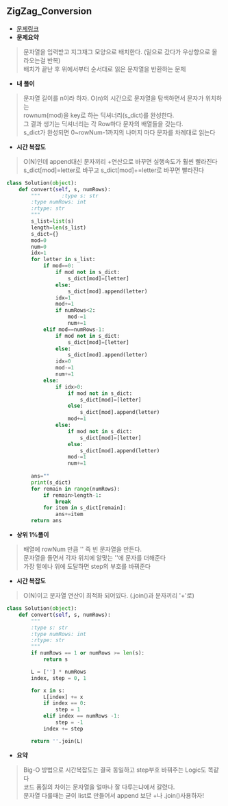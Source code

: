 ## ZigZag_Conversion

- [문제링크](https://leetcode.com/problems/zigzag-conversion/)
- **문제요약**
> 문자열을 입력받고 지그재그 모양으로 배치한다. (밑으로 갔다가 우상향으로 올라오는걸 반복)  
> 배치가 끝난 후 위에서부터 순서대로 읽은 문자열을 반환하는 문제
- **내 풀이**
> 문자열 길이를 n이라 하자. O(n)의 시간으로 문자열을 탐색하면서 문자가 위치하는    
> rownum(mod)을 key로 하는 딕셔너리(s_dict)를 완성한다.    
> 그 결과 생기는 딕셔너리는 각 Row마다 문자의 배열들을 갖는다.    
> s_dict가 완성되면 0~rowNum-1까지의 나머지 마다 문자를 차례대로 읽는다    
- **시간 복잡도**   
> O(N)인데 append대신 문자끼리 +연산으로 바꾸면 실행속도가 훨씬 빨라진다    
>  s_dict[mod]=letter로 바꾸고 s_dict[mod]+=letter로 바꾸면 빨라진다
```python
class Solution(object):
    def convert(self, s, numRows):
        """       :type s: str
        :type numRows: int
        :rtype: str
        """
        s_list=list(s)
        length=len(s_list)
        s_dict={}
        mod=0
        num=0
        idx=1
        for letter in s_list:
            if mod==0:
                if mod not in s_dict:
                    s_dict[mod]=[letter]
                else:
                    s_dict[mod].append(letter)
                idx=1
                mod+=1
                if numRows<2:
                    mod-=1
                    num+=1
            elif mod==numRows-1:
                if mod not in s_dict:
                    s_dict[mod]=[letter]
                else:
                    s_dict[mod].append(letter)
                idx=0
                mod-=1
                num+=1
            else:
                if idx>0:
                    if mod not in s_dict:
                        s_dict[mod]=[letter]
                    else:
                        s_dict[mod].append(letter)
                    mod+=1    
                else:
                    if mod not in s_dict:
                        s_dict[mod]=[letter]
                    else:
                        s_dict[mod].append(letter)
                    mod-=1
                    num+=1
                    
        ans=""
        print(s_dict)
        for remain in range(numRows):
            if remain>length-1:
                break
            for item in s_dict[remain]:
                ans+=item
        return ans
```

- **상위 1%풀이**
> 배열에 rowNum 만큼 '' 즉 빈 문자열을 만든다.    
> 문자열을 돌면서 각자 위치에 알맞는 ''에 문자를 더해준다    
> 가장 밑에나 위에 도달하면 step의 부호를 바꿔준다   
- **시간 복잡도**   
> O(N)이고 문자열 연산이 최적화 되어있다. (.join()과 문자끼리 '+'로)   
```python
class Solution(object):
    def convert(self, s, numRows):
        """
        :type s: str
        :type numRows: int
        :rtype: str
        """
        if numRows == 1 or numRows >= len(s):
            return s

        L = [''] * numRows
        index, step = 0, 1

        for x in s:
            L[index] += x
            if index == 0:
                step = 1
            elif index == numRows -1:
                step = -1
            index += step

        return ''.join(L)
```

- **요약**   
> Big-O 방법으로 시간복잡도는 결국 동일하고 step부호 바꿔주는 Logic도 똑같다    
> 코드 품질의 차이는 문자열을 얼마나 잘 다루는냐에서 갈렸다.    
> 문자열 다룰때는 굳이 list로 만들어서 append 보단 +나 .join()사용하자!